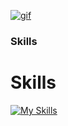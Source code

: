 [![gif](gif2.gif)](https://github.com/Prince-GH/Prince-GH/blob/main/index.html)
### Skills

<p align="left">

# Skills

[![My Skills](https://skillicons.dev/icons?i=c,cpp,java,php,,html,css,bootstrap,javascript,,react,express,nodejs,mysql,mongodb,md,,arduino,,github,git,,figma,,vscode)](https://skillicons.dev) 






